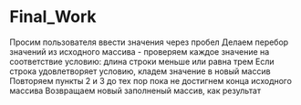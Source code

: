 # Final_Work
Просим пользователя ввести значения через пробел
Делаем перебор значений из исходного массива - проверяем каждое значение на соответствие условию: длина строки меньше или равна трем
Если строка удовлетворяет условию, кладем значение в новый массив
Повторяем пункты 2 и 3 до тех пор пока не достигнем конца исходного массива
Возвращаем новый заполненый массив, как результат






